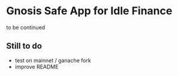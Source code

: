 # Gnosis Safe App for Idle Finance

to be continued

## Still to do

- test on mainnet / ganache fork
- improve README

